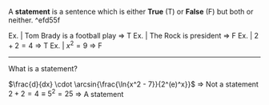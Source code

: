 A <b>statement</b> is a sentence which is either <b>True</b> (T) or <b>False</b> (F) but both or neither. ^efd55f

Ex. | Tom Brady is a football play => T
Ex. | The Rock is president => F
Ex. | $2 + 2 = 4$ => T
Ex. | $x^2 = 9$ => F

---
What is a statement?

$\frac{d}{dx} \cdot \arcsin{\frac{\ln{x^2 - 7}}{2^(e)^x}}$ => Not a statement
$2 + 2 = 4 \equiv 5^2 = 25$ => A statement
